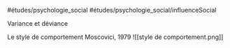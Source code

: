 #études/psychologie_social
#études/psychologie_social/influenceSocial 

Variance et déviance

Le style de comportement Moscovici, 1979
![[style de comportement.png]]